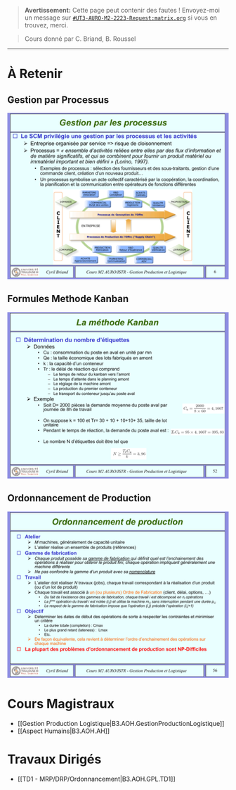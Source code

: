 
> **Avertissement:**
Cette page peut contenir des fautes ! Envoyez-moi un message sur [`#UT3-AURO-M2-2223-Request:matrix.org`](https://matrix.to/#/#UT3-AURO-M2-2223-Request:matrix.org) si vous en trouvez, merci.

> Cours donné par C. Briand, B. Roussel

---

# À Retenir

## Gestion par Processus

![](/assets/images/B3.AOH.GPL.CM.Slide-07.png)

## Formules Methode Kanban

![](/assets/images/B3.AOH.GPL.CM.Slide-53.png)

## Ordonnancement de Production

![](/assets/images/B3.AOH.GPL.CM.Slide-57.png)

# Cours Magistraux

- [[Gestion Production Logistique|B3.AOH.GestionProductionLogistique]]
- [[Aspect Humains|B3.AOH.AH]]


# Travaux Dirigés

- [[TD1 - MRP/DRP/Ordonnancement|B3.AOH.GPL.TD1]]

<!-- 
# Travaux Pratiques

- [[...|...]] -->

<!-- # Support de Cours

## Fichiers Moodles

### CM

- [filetitle](https://raw.githubusercontent.com/TunnARK/UT3-AURO-2223-S10-Dendron/main/vault/assets/filetitle)


### TD

- [filetitle](https://raw.githubusercontent.com/TunnARK/UT3-AURO-2223-S10-Dendron/main/vault/assets/filetitle)


### TP

- [filetitle](https://raw.githubusercontent.com/TunnARK/UT3-AURO-2223-S10-Dendron/main/vault/assets/filetitle)


## Scans

### Blackbard

- [filetitle](https://raw.githubusercontent.com/TunnARK/UT3-AURO-2223-S10-Dendron/main/vault/assets/filetitle)

### GEA

- [filetitle](https://raw.githubusercontent.com/TunnARK/UT3-AURO-2223-S10-Dendron/main/vault/assets/filetitle)


### RKA

- [filetitle](https://raw.githubusercontent.com/TunnARK/UT3-AURO-2223-S10-Dendron/main/vault/assets/filetitle)

 -->
